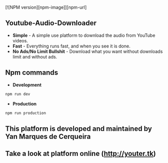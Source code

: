 [![NPM version][npm-image]][npm-url]

## Youtube-Audio-Downloader
- **Simple** - A simple use platform to download the audio from YouTube videos.
- **Fast** - Everything runs fast, and when you see it is done.
- **No Ads/No Limit Bullshit** - Download what you want without downloads limit and without ads.

## Npm commands

- **Development**
```sh
npm run dev
```

- **Production**
```sh
npm run production
```

## This platform is developed and maintained by Yan Marques de Cerqueira

## Take a look at platform online (http://youter.tk)
